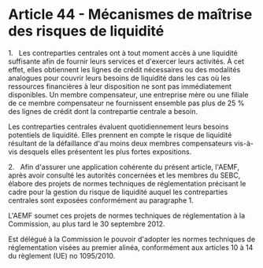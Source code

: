 # Article 44 - Mécanismes de maîtrise des risques de liquidité


1.   Les contreparties centrales ont à tout moment accès à une liquidité suffisante afin de fournir leurs services et d'exercer leurs activités. À cet effet, elles obtiennent les lignes de crédit nécessaires ou des modalités analogues pour couvrir leurs besoins de liquidité dans les cas où les ressources financières à leur disposition ne sont pas immédiatement disponibles. Un membre compensateur, une entreprise mère ou une filiale de ce membre compensateur ne fournissent ensemble pas plus de 25 % des lignes de crédit dont la contrepartie centrale a besoin.

Les contreparties centrales évaluent quotidiennement leurs besoins potentiels de liquidité. Elles prennent en compte le risque de liquidité résultant de la défaillance d'au moins deux membres compensateurs vis-à-vis desquels elles présentent les plus fortes expositions.

2.   Afin d'assurer une application cohérente du présent article, l'AEMF, après avoir consulté les autorités concernées et les membres du SEBC, élabore des projets de normes techniques de réglementation précisant le cadre pour la gestion du risque de liquidité auquel les contreparties centrales sont exposées conformément au paragraphe 1.

L'AEMF soumet ces projets de normes techniques de réglementation à la Commission, au plus tard le 30 septembre 2012.

Est délégué à la Commission le pouvoir d'adopter les normes techniques de réglementation visées au premier alinéa, conformément aux articles 10 à 14 du règlement (UE) no 1095/2010.
